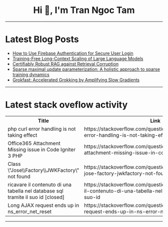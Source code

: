 <h1 align="center">Hi 👋, I'm Tran Ngoc Tam</h1>

---

# Latest Blog Posts 
<!-- BLOG-POST-LIST:START -->
- [How to Use Firebase Authentication for Secure User Login](https://dev.to/dk119819/how-to-use-firebase-authentication-for-secure-user-login-3df9)
- [Training-Free Long-Context Scaling of Large Language Models](https://dev.to/mikeyoung44/training-free-long-context-scaling-of-large-language-models-1dpi)
- [Certifiably Robust RAG against Retrieval Corruption](https://dev.to/mikeyoung44/certifiably-robust-rag-against-retrieval-corruption-3a7p)
- [Sparse maximal update parameterization: A holistic approach to sparse training dynamics](https://dev.to/mikeyoung44/sparse-maximal-update-parameterization-a-holistic-approach-to-sparse-training-dynamics-270e)
- [Grokfast: Accelerated Grokking by Amplifying Slow Gradients](https://dev.to/mikeyoung44/grokfast-accelerated-grokking-by-amplifying-slow-gradients-41on)
<!-- BLOG-POST-LIST:END -->

---

# Latest stack oveflow activity
<table>
  <tr><th>Title</th><th>Link</th></tr>
  <!-- STACKOVERFLOW:START --><tr><td>php curl error handling is not taking effect</td><td>https://stackoverflow.com/questions/78575609/php-curl-error-handling-is-not-taking-effect</td></tr><tr><td>Office365 Attachment Missing issue in Code Igniter 3 PHP</td><td>https://stackoverflow.com/questions/78575588/office365-attachment-missing-issue-in-code-igniter-3-php</td></tr><tr><td>Class \&quot;Jose\\Factory\\JWKFactory\&quot; not found</td><td>https://stackoverflow.com/questions/78575558/class-jose-factory-jwkfactory-not-found</td></tr><tr><td>ricavare il contenuto di una tabella nel database sql tramite il suo id [closed]</td><td>https://stackoverflow.com/questions/78575483/ricavare-il-contenuto-di-una-tabella-nel-database-sql-tramite-il-suo-id</td></tr><tr><td>Long AJAX request ends up in ns_error_net_reset</td><td>https://stackoverflow.com/questions/78575341/long-ajax-request-ends-up-in-ns-error-net-reset</td></tr><!-- STACKOVERFLOW:END -->
</table>

---


